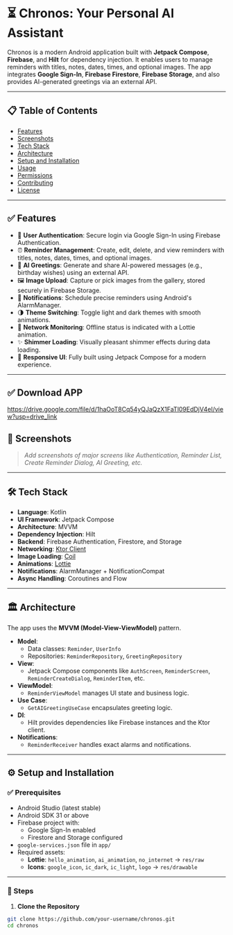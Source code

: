 # ⏳ Chronos: Your Personal AI Assistant

Chronos is a modern Android application built with **Jetpack Compose**, **Firebase**, and **Hilt** for dependency injection. It enables users to manage reminders with titles, notes, dates, times, and optional images. The app integrates **Google Sign-In**, **Firebase Firestore**, **Firebase Storage**, and also provides AI-generated greetings via an external API.

---

## 📋 Table of Contents

- [Features](#features)
- [Screenshots](#screenshots)
- [Tech Stack](#tech-stack)
- [Architecture](#architecture)
- [Setup and Installation](#setup-and-installation)
- [Usage](#usage)
- [Permissions](#permissions)
- [Contributing](#contributing)
- [License](#license)

---

## ✅ Features

- 🔐 **User Authentication**: Secure login via Google Sign-In using Firebase Authentication.
- ⏰ **Reminder Management**: Create, edit, delete, and view reminders with titles, notes, dates, times, and optional images.
- 🤖 **AI Greetings**: Generate and share AI-powered messages (e.g., birthday wishes) using an external API.
- 🖼️ **Image Upload**: Capture or pick images from the gallery, stored securely in Firebase Storage.
- 🔔 **Notifications**: Schedule precise reminders using Android's AlarmManager.
- 🌗 **Theme Switching**: Toggle light and dark themes with smooth animations.
- 📡 **Network Monitoring**: Offline status is indicated with a Lottie animation.
- ✨ **Shimmer Loading**: Visually pleasant shimmer effects during data loading.
- 🧩 **Responsive UI**: Fully built using Jetpack Compose for a modern experience.

---
## ✅ Download APP
https://drive.google.com/file/d/1haOoT8Cq54yQJaQzX1FaTl09EdDjV4eI/view?usp=drive_link
## 📸 Screenshots

> _Add screenshots of major screens like Authentication, Reminder List, Create Reminder Dialog, AI Greeting, etc._

---

## 🛠 Tech Stack

- **Language**: Kotlin
- **UI Framework**: Jetpack Compose
- **Architecture**: MVVM
- **Dependency Injection**: Hilt
- **Backend**: Firebase Authentication, Firestore, and Storage
- **Networking**: [Ktor Client](https://ktor.io/)
- **Image Loading**: [Coil](https://coil-kt.github.io/coil/)
- **Animations**: [Lottie](https://airbnb.io/lottie/)
- **Notifications**: AlarmManager + NotificationCompat
- **Async Handling**: Coroutines and Flow

---

## 🏛️ Architecture

The app uses the **MVVM (Model-View-ViewModel)** pattern.

- **Model**: 
  - Data classes: `Reminder`, `UserInfo`
  - Repositories: `ReminderRepository`, `GreetingRepository`
- **View**: 
  - Jetpack Compose components like `AuthScreen`, `ReminderScreen`, `ReminderCreateDialog`, `ReminderItem`, etc.
- **ViewModel**: 
  - `ReminderViewModel` manages UI state and business logic.
- **Use Case**:
  - `GetAIGreetingUseCase` encapsulates greeting logic.
- **DI**: 
  - Hilt provides dependencies like Firebase instances and the Ktor client.
- **Notifications**:
  - `ReminderReceiver` handles exact alarms and notifications.

---

## ⚙️ Setup and Installation

### ✅ Prerequisites

- Android Studio (latest stable)
- Android SDK 31 or above
- Firebase project with:
  - Google Sign-In enabled
  - Firestore and Storage configured
- `google-services.json` file in `app/`
- Required assets:
  - **Lottie**: `hello_animation`, `ai_animation`, `no_internet` → `res/raw`
  - **Icons**: `google_icon`, `ic_dark`, `ic_light`, `logo` → `res/drawable`

---

### 🚀 Steps

1. **Clone the Repository**

```bash
git clone https://github.com/your-username/chronos.git
cd chronos
